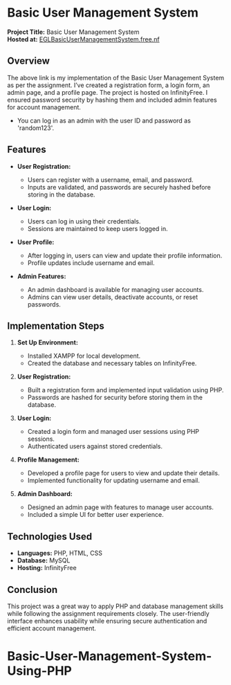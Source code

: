 # Basic User Management System

**Project Title:** Basic User Management System  
**Hosted at:** [EGLBasicUserManagementSystem.free.nf](http://EGLBasicUserManagementSystem.free.nf)  

## Overview

The above link is my implementation of the Basic User Management System as per the assignment. I’ve created a registration form, a login form, an admin page, and a profile page. The project is hosted on InfinityFree. I ensured password security by hashing them and included admin features for account management. 

- You can log in as an admin with the user ID and password as 'random123'.

## Features

- **User Registration:** 
  - Users can register with a username, email, and password.
  - Inputs are validated, and passwords are securely hashed before storing in the database.

- **User Login:** 
  - Users can log in using their credentials.
  - Sessions are maintained to keep users logged in.

- **User Profile:** 
  - After logging in, users can view and update their profile information.
  - Profile updates include username and email.

- **Admin Features:** 
  - An admin dashboard is available for managing user accounts.
  - Admins can view user details, deactivate accounts, or reset passwords.

## Implementation Steps

1. **Set Up Environment:**
   - Installed XAMPP for local development.
   - Created the database and necessary tables on InfinityFree.

2. **User Registration:**
   - Built a registration form and implemented input validation using PHP.
   - Passwords are hashed for security before storing them in the database.

3. **User Login:**
   - Created a login form and managed user sessions using PHP sessions.
   - Authenticated users against stored credentials.

4. **Profile Management:**
   - Developed a profile page for users to view and update their details.
   - Implemented functionality for updating username and email.

5. **Admin Dashboard:**
   - Designed an admin page with features to manage user accounts.
   - Included a simple UI for better user experience.

## Technologies Used

- **Languages:** PHP, HTML, CSS
- **Database:** MySQL
- **Hosting:** InfinityFree

## Conclusion

This project was a great way to apply PHP and database management skills while following the assignment requirements closely. The user-friendly interface enhances usability while ensuring secure authentication and efficient account management.
# Basic-User-Management-System-Using-PHP
